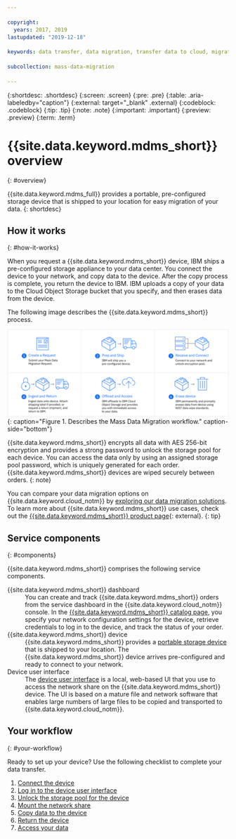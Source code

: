 ```yaml
---

copyright:
  years: 2017, 2019
lastupdated: "2019-12-18"

keywords: data transfer, data migration, transfer data to cloud, migrate data, migrate data to cloud, Mass Data Migration

subcollection: mass-data-migration

---
```


{:shortdesc: .shortdesc}
{:screen: .screen}
{:pre: .pre}
{:table: .aria-labeledby="caption"}
{:external: target="_blank" .external}
{:codeblock: .codeblock}
{:tip: .tip}
{:note: .note}
{:important: .important}
{:preview: .preview}
{:term: .term}

# {{site.data.keyword.mdms_short}} overview
{: #overview}

{{site.data.keyword.mdms_full}} provides a portable, pre-configured storage device that is shipped to your location for easy migration of your data.
{: shortdesc}

## How it works
{: #how-it-works}

When you request a {{site.data.keyword.mdms_short}} device, IBM ships a pre-configured storage appliance to your data center. You connect the device to your network, and copy data to the device. After the copy process is complete, you return the device to IBM. IBM uploads a copy of your data to the Cloud Object Storage bucket that you specify, and then erases data from the device. 

The following image describes the {{site.data.keyword.mdms_short}} process.

![Describes the Mass Data Migration process.](images/mdms-workflow.png){: caption="Figure 1. Describes the Mass Data Migration workflow." caption-side="bottom"}

{{site.data.keyword.mdms_short}} encrypts all data with AES 256-bit encryption and provides a strong password to unlock the storage pool for each device. You can access the data only by using an assigned storage pool password, which is uniquely generated for each order. {{site.data.keyword.mdms_short}} devices are wiped securely between orders.
{: note}

You can compare your data migration options on {{site.data.keyword.cloud_notm}} by [exploring our data migration solutions](https://www.ibm.com/cloud/data-migration). To learn more about {{site.data.keyword.mdms_short}} use cases, check out the [{{site.data.keyword.mdms_short}} product page](https://www.ibm.com/cloud/mass-data-migration){: external}.
{: tip}

## Service components
{: #components}

{{site.data.keyword.mdms_short}} comprises the following service components.

<dl>
   <dt>{{site.data.keyword.mdms_short}} dashboard</dt>
      <dd>You can create and track {{site.data.keyword.mdms_short}} orders from the service dashboard in the {{site.data.keyword.cloud_notm}} console. In the <a href="http://{DomainName}/mdms" target="_blank">{{site.data.keyword.mdms_short}} catalog page</a>, you specify your network configuration settings for the device, retrieve credentials to log in to the device, and track the status of your order. </dd>
   <dt>{{site.data.keyword.mdms_short}} device</dt>
      <dd>{{site.data.keyword.mdms_short}} provides a <a href="/docs/mass-data-migration?topic=mass-data-migration-device-overview">portable storage device</a> that is shipped to your location. The {{site.data.keyword.mdms_short}} device arrives pre-configured and ready to connect to your network.</dd>
   <dt>Device user interface</dt>
      <dd>The <a href="/docs/mass-data-migration?topic=mass-data-migration-access-ui">device user interface</a> is a local, web-based UI that you use to access the network share on the {{site.data.keyword.mdms_short}} device. The UI is based on a mature file and network software that enables large numbers of large files to be copied and transported to {{site.data.keyword.cloud_notm}}.</dd>
</dl>

## Your workflow
{: #your-workflow}

Ready to set up your device? Use the following checklist to complete your data transfer.

1. [Connect the device](/docs/mass-data-migration?topic=mass-data-migration-connect-device)
2. [Log in to the device user interface](/docs/mass-data-migration?topic=mass-data-migration-access-ui)
3. [Unlock the storage pool for the device](/docs/mass-data-migration?topic=mass-data-migration-unlock-storage-pool)
4. [Mount the network share](/docs/mass-data-migration?topic=mass-data-migration-connect-nfs-share)
5. [Copy data to the device](/docs/mass-data-migration?topic=mass-data-migration-copy-data)
6. [Return the device](/docs/mass-data-migration?topic=mass-data-migration-return-device)  
7. [Access your data](/docs/mass-data-migration?topic=mass-data-migration-access-data)










